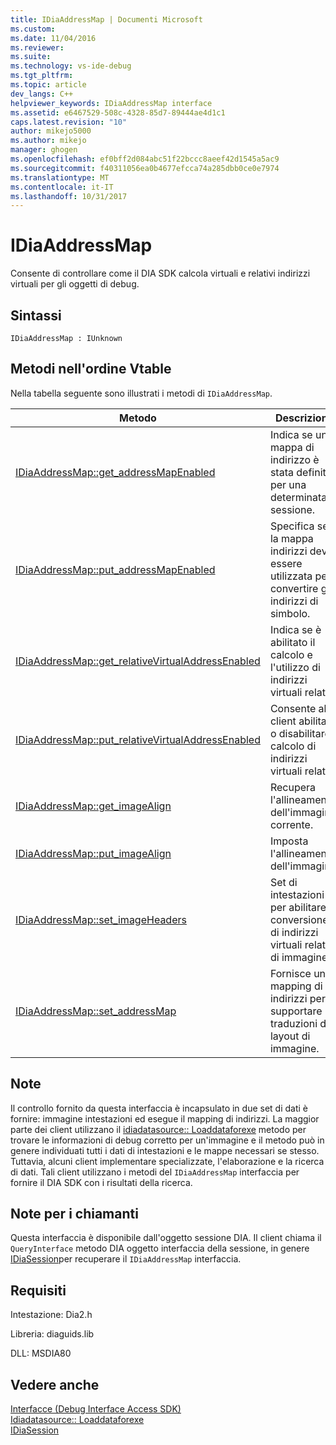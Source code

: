 ```yaml
---
title: IDiaAddressMap | Documenti Microsoft
ms.custom: 
ms.date: 11/04/2016
ms.reviewer: 
ms.suite: 
ms.technology: vs-ide-debug
ms.tgt_pltfrm: 
ms.topic: article
dev_langs: C++
helpviewer_keywords: IDiaAddressMap interface
ms.assetid: e6467529-508c-4328-85d7-89444ae4d1c1
caps.latest.revision: "10"
author: mikejo5000
ms.author: mikejo
manager: ghogen
ms.openlocfilehash: ef0bff2d084abc51f22bccc8aeef42d1545a5ac9
ms.sourcegitcommit: f40311056ea0b4677efcca74a285dbb0ce0e7974
ms.translationtype: MT
ms.contentlocale: it-IT
ms.lasthandoff: 10/31/2017
---
```

# <a name="idiaaddressmap"></a>IDiaAddressMap
Consente di controllare come il DIA SDK calcola virtuali e relativi indirizzi virtuali per gli oggetti di debug.  
  
## <a name="syntax"></a>Sintassi  
  
```  
IDiaAddressMap : IUnknown  
```  
  
## <a name="methods-in-vtable-order"></a>Metodi nell'ordine Vtable  
 Nella tabella seguente sono illustrati i metodi di `IDiaAddressMap`.  
  
|Metodo|Descrizione|  
|------------|-----------------|  
|[IDiaAddressMap::get_addressMapEnabled](../../debugger/debug-interface-access/idiaaddressmap-get-addressmapenabled.md)|Indica se una mappa di indirizzo è stata definita per una determinata sessione.|  
|[IDiaAddressMap::put_addressMapEnabled](../../debugger/debug-interface-access/idiaaddressmap-put-addressmapenabled.md)|Specifica se la mappa indirizzi deve essere utilizzata per convertire gli indirizzi di simbolo.|  
|[IDiaAddressMap::get_relativeVirtualAddressEnabled](../../debugger/debug-interface-access/idiaaddressmap-get-relativevirtualaddressenabled.md)|Indica se è abilitato il calcolo e l'utilizzo di indirizzi virtuali relativi.|  
|[IDiaAddressMap::put_relativeVirtualAddressEnabled](../../debugger/debug-interface-access/idiaaddressmap-put-relativevirtualaddressenabled.md)|Consente al client abilitare o disabilitare il calcolo di indirizzi virtuali relativi.|  
|[IDiaAddressMap::get_imageAlign](../../debugger/debug-interface-access/idiaaddressmap-get-imagealign.md)|Recupera l'allineamento dell'immagine corrente.|  
|[IDiaAddressMap::put_imageAlign](../../debugger/debug-interface-access/idiaaddressmap-put-imagealign.md)|Imposta l'allineamento dell'immagine.|  
|[IDiaAddressMap::set_imageHeaders](../../debugger/debug-interface-access/idiaaddressmap-set-imageheaders.md)|Set di intestazioni per abilitare la conversione di indirizzi virtuali relativi di immagine.|  
|[IDiaAddressMap::set_addressMap](../../debugger/debug-interface-access/idiaaddressmap-set-addressmap.md)|Fornisce un mapping di indirizzi per supportare le traduzioni di layout di immagine.|  
  
## <a name="remarks"></a>Note  
 Il controllo fornito da questa interfaccia è incapsulato in due set di dati è fornire: immagine intestazioni ed esegue il mapping di indirizzi. La maggior parte dei client utilizzano il [idiadatasource:: Loaddataforexe](../../debugger/debug-interface-access/idiadatasource-loaddataforexe.md) metodo per trovare le informazioni di debug corretto per un'immagine e il metodo può in genere individuati tutti i dati di intestazioni e le mappe necessari se stesso. Tuttavia, alcuni client implementare specializzate, l'elaborazione e la ricerca di dati. Tali client utilizzano i metodi del `IDiaAddressMap` interfaccia per fornire il DIA SDK con i risultati della ricerca.  
  
## <a name="notes-for-callers"></a>Note per i chiamanti  
 Questa interfaccia è disponibile dall'oggetto sessione DIA. Il client chiama il `QueryInterface` metodo DIA oggetto interfaccia della sessione, in genere [IDiaSession](../../debugger/debug-interface-access/idiasession.md)per recuperare il `IDiaAddressMap` interfaccia.  
  
## <a name="requirements"></a>Requisiti  
 Intestazione: Dia2.h  
  
 Libreria: diaguids.lib  
  
 DLL: MSDIA80  
  
## <a name="see-also"></a>Vedere anche  
 [Interfacce (Debug Interface Access SDK)](../../debugger/debug-interface-access/interfaces-debug-interface-access-sdk.md)   
 [Idiadatasource:: Loaddataforexe](../../debugger/debug-interface-access/idiadatasource-loaddataforexe.md)   
 [IDiaSession](../../debugger/debug-interface-access/idiasession.md)